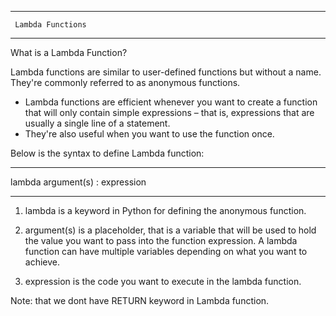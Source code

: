 *******************************
     Lambda Functions
*******************************

What is a Lambda Function?

Lambda functions are similar to user-defined functions but without a name. 
They're commonly referred to as anonymous functions.


* Lambda functions are efficient whenever you want to create a function that will only contain simple expressions – that is, 
expressions that are usually a single line of a statement. 
* They're also useful when you want to use the function once.

Below is the syntax to define Lambda function:

********************************
lambda argument(s) : expression
********************************

1) lambda is a keyword in Python for defining the anonymous function.
2) argument(s) is a placeholder, that is a variable that will be used to hold the value you want to pass into the function expression. 
 A lambda function can have multiple variables depending on what you want to achieve.
 
3) expression is the code you want to execute in the lambda function.

Note: that we dont have RETURN keyword in Lambda function.


